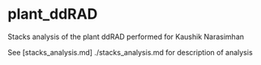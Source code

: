# plant_ddRAD

Stacks analysis of the plant ddRAD performed for Kaushik Narasimhan

See [stacks_analysis.md] ./stacks_analysis.md for description of analysis
